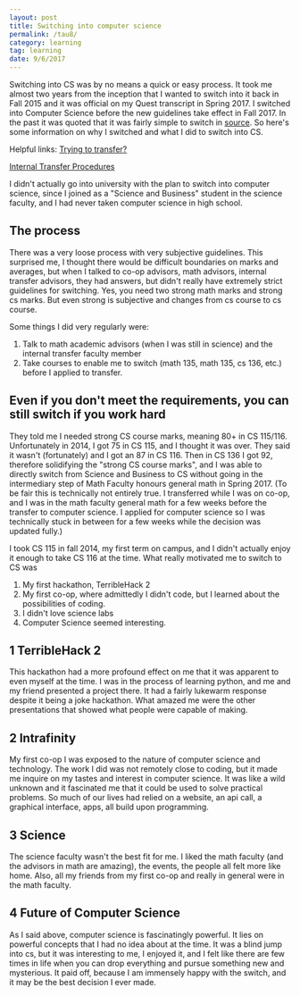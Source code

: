 ```yaml
---
layout: post
title: Switching into computer science
permalink: /tau8/
category: learning
tag: learning
date: 9/6/2017
---
```


Switching into CS was by no means a quick or easy process. It took me almost two years from the inception that I wanted to switch into it back in Fall 2015 and it was official on my Quest transcript in Spring 2017. I switched into Computer Science before the new guidelines take effect in Fall 2017. In the past it was quoted that it was fairly simple to switch in  [source](https://www.reddit.com/r/uwaterloo/comments/61aso0/what_the_hell_is_going_on_with_upper_year_cs/). So here's some information on why I switched and what I did to switch into CS.

Helpful links:
[Trying to transfer?](https://cs.uwaterloo.ca/future-undergraduate-students/applying-admissions/transfer-students)

[Internal Transfer Procedures](https://uwaterloo.ca/math/current-undergraduates/regulations-and-procedures/internal-transfers)

I didn't actually go into university with the plan to switch into computer science, since I joined as a "Science and Business" student in the science faculty, and I had never taken computer science in high school.

## The process
There was a very loose process with very subjective guidelines. This surprised me, I thought there would be difficult boundaries on marks and averages, but when I talked to co-op advisors, math advisors, internal transfer advisors, they had answers, but didn't really have extremely strict guidelines for switching. Yes, you need two strong math marks and strong cs marks. But even strong is subjective and changes from cs course to cs course.

Some things I did very regularly were:
1. Talk to math academic advisors (when I was still in science) and the internal transfer faculty member
2. Take courses to enable me to switch (math 135, math 135, cs 136, etc.) before I applied to transfer.


## Even if you don't meet the requirements, you can still switch if you work hard
They told me I needed strong CS course marks, meaning 80+ in CS 115/116. Unfortunately in 2014, I got 75 in CS 115, and I thought it was over. They said it wasn't (fortunately) and I got an 87 in CS 116. Then in CS 136 I got 92, therefore solidifying the "strong CS course marks", and I was able to directly switch from Science and Business to CS without going in the intermediary step of Math Faculty honours general math in Spring 2017. (To be fair this is technically not entirely true. I transferred while I was on co-op, and I was in the math faculty general math for a few weeks before the transfer to computer science. I applied for computer science so I was technically stuck in between for a few weeks while the decision was updated fully.)

I took CS 115 in fall 2014, my first term on campus, and I didn't actually enjoy it enough to take CS 116 at the time. What really motivated me to switch to CS was

1. My first hackathon, TerribleHack 2
2. My first co-op, where admittedly I didn't code, but I learned about the possibilities of coding.
3. I didn't love science labs
4. Computer Science seemed interesting.


## 1 TerribleHack 2
This hackathon had a more profound effect on me that it was apparent to even myself at the time. I was in the process of learning python, and me and my friend presented a project there. It had a fairly lukewarm response despite it being a joke hackathon. What amazed me were the other presentations that showed what people were capable of making.

## 2 Intrafinity
My first co-op I was exposed to the nature of computer science and technology. The work I did was not remotely close to coding, but it made me inquire on my tastes and interest in computer science. It was like a wild unknown and it fascinated me that it could be used to solve practical problems. So much of our lives had relied on a website, an api call, a graphical interface, apps, all build upon programming.

## 3 Science
The science faculty wasn't the best fit for me. I liked the math faculty (and the advisors in math are amazing), the events, the people all felt more like home. Also, all my friends from my first co-op and really in general were in the math faculty.

## 4 Future of Computer Science
As I said above, computer science is fascinatingly powerful. It lies on powerful concepts that I had no idea about at the time. It was a blind jump into cs, but it was interesting to me, I enjoyed it, and I felt like there are few times in life when you can drop everything and pursue something new and mysterious. It paid off, because I am immensely happy with the switch, and it may be the best decision I ever made.
